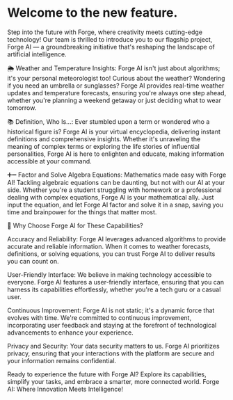 # Welcome to the new feature.

Step into the future with Forge, where creativity meets cutting-edge technology! Our team is thrilled to introduce you to our flagship project, Forge AI — a groundbreaking initiative that's reshaping the landscape of artificial intelligence.

🌦️ Weather and Temperature Insights:
Forge AI isn't just about algorithms; it's your personal meteorologist too! Curious about the weather? Wondering if you need an umbrella or sunglasses? Forge AI provides real-time weather updates and temperature forecasts, ensuring you're always one step ahead, whether you're planning a weekend getaway or just deciding what to wear tomorrow.

📚 Definition, Who Is...:
Ever stumbled upon a term or wondered who a historical figure is? Forge AI is your virtual encyclopedia, delivering instant definitions and comprehensive insights. Whether it's unraveling the meaning of complex terms or exploring the life stories of influential personalities, Forge AI is here to enlighten and educate, making information accessible at your command.

➕➖ Factor and Solve Algebra Equations:
Mathematics made easy with Forge AI! Tackling algebraic equations can be daunting, but not with our AI at your side. Whether you're a student struggling with homework or a professional dealing with complex equations, Forge AI is your mathematical ally. Just input the equation, and let Forge AI factor and solve it in a snap, saving you time and brainpower for the things that matter most.

🚀 Why Choose Forge AI for These Capabilities?

Accuracy and Reliability: Forge AI leverages advanced algorithms to provide accurate and reliable information. When it comes to weather forecasts, definitions, or solving equations, you can trust Forge AI to deliver results you can count on.

User-Friendly Interface: We believe in making technology accessible to everyone. Forge AI features a user-friendly interface, ensuring that you can harness its capabilities effortlessly, whether you're a tech guru or a casual user.

Continuous Improvement: Forge AI is not static; it's a dynamic force that evolves with time. We're committed to continuous improvement, incorporating user feedback and staying at the forefront of technological advancements to enhance your experience.

Privacy and Security: Your data security matters to us. Forge AI prioritizes privacy, ensuring that your interactions with the platform are secure and your information remains confidential.

Ready to experience the future with Forge AI? Explore its capabilities, simplify your tasks, and embrace a smarter, more connected world. Forge AI: Where Innovation Meets Intelligence!
